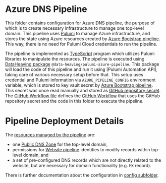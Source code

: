 # Azure DNS Pipeline
This folder contains configuration for Azure DNS pipeline, the purpose of which is to create necessary infrastructure to manage one top-level domain.
This pipeline uses [Pulumi](https://pulumi.com) to manage Azure infrastructure, and stores the state using Azure resources created by [Azure Bootstrap pipeline](../bootstrap).
This way, there is no need for Pulumi Cloud credentials to run the pipeline.

The pipeline is implemented as [TypeScript](https://www.typescriptlang.org/) program which utilizes Pulumi libraries to manipulate the resources.
The pipeline is executed using [DataHeaving package](https://github.com/DataHeaving/pulumi/tree/main/azure-pipeline) `@data-heaving/pulumi-azure-pipeline`.
This package will load the code of this pipeline and run it using [Pulumi Automation API], taking care of various necessary setup before that.
This setup uses credential and Pulumi information via `AZURE_PIPELINE_CONFIG` environment variable, which is stored to key vault secret by [Azure Bootstrap pipeline](../bootstrap).
This secret was once read manually and stored as [GitHub repository secret](https://docs.github.com/en/actions/security-guides/encrypted-secrets).
The [GitHub Workflow file](../../.github/workflows/dns.yml) defines the [GitHub Workflow](/CodeWell-fi/website/actions/workflows/dns.yml) that uses the GitHub repository secret and the code in this folder to execute the pipeline.

# Pipeline Deployment Details
The [resources managed by the pipeline](./src/resources.ts) are:
- one [Public DNS Zone](https://docs.microsoft.com/en-us/azure/dns/dns-zones-records) for the top-level domain,
- permissions for [Website pipeline](../website) identities to modify records within top-level domain, and
- a set of pre-configured DNS records which are not directly related to the website, but are necessary for domain functionality (e.g. `MX` record).

There is further documentation about the configuration in [config subfolder](./config).